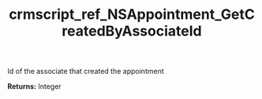﻿---
title: crmscript_ref_NSAppointment_GetCreatedByAssociateId
description: Integer NSAppointment.GetCreatedByAssociateId()
intellisense: NSAppointment.GetCreatedByAssociateId
keywords: NSAppointment, GetCreatedByAssociateId
so.topic: reference
---

Id of the associate that created the appointment

**Returns:** Integer


